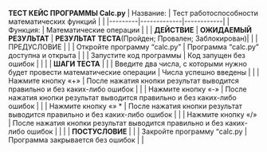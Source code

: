 **ТЕСТ КЕЙС ПРОГРАММЫ Calc.py**
| Название:  | Тест работоспособности математических функций |  |
|---------|-------------|------------|
| Функция:  | Математические операции |  |
| **ДЕЙСТВИЕ**  | **ОЖИДАЕМЫЙ РЕЗУЛЬТАТ**  | **РЕЗУЛЬТАТ ТЕСТА**(Пройден; Провален; Заблокирован)|
|  | ПРЕДУСЛОВИЕ |  |
| Откройте программу “calc.py”  | Программа “calc.py” доступна и открыта |  |
| Запустите код программы  | Код запущен без ошибок |  |
|  | **ШАГИ ТЕСТА** |  |
| Введите два числа, с которыми нужно будет провести математические операции  | Числа успешно введены |  |
| Нажмите кнопку «+»  | После нажатия кнопки результат выводится правильно и без каких-либо ошибок |  |
| Нажмите кнопку «-»  | После нажатия кнопки результат выводится правильно и без каких-либо ошибок |  |
| Нажмите кнопку «*»* *  | После нажатия кнопки результат выводится правильно и без каких-либо ошибок |  |
| Нажмите кнопку «/»  | После нажатия кнопки результат выводится правильно и без каких-либо ошибок  |  |
|  | **ПОСТУСЛОВИЕ** |  |
| Закройте программу “calc.py  | Программа закрывается без ошибок  | |

